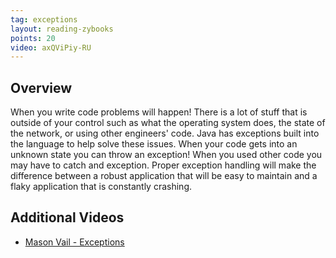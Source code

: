 ```yaml
---
tag: exceptions
layout: reading-zybooks
points: 20
video: axQViPiy-RU
---
```


## Overview

When you write code problems will happen! There is a lot of stuff that is outside of your control
such as what the operating system does, the state of the network, or using other engineers' code.
Java has exceptions built into the language to help solve these issues. When your code gets into an
unknown state you can throw an exception! When you used other code you may have to catch and
exception. Proper exception handling will make the difference between a robust application that will
be easy to maintain and a flaky application that is constantly crashing.

## Additional Videos

- [Mason Vail - Exceptions](https://youtu.be/0pWlBYKuPLU)